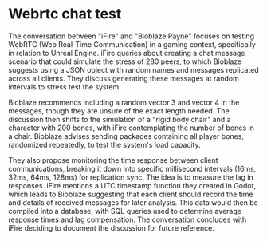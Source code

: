 # Webrtc chat test

The conversation between "iFire" and "Bioblaze Payne" focuses on testing WebRTC (Web Real-Time Communication) in a gaming context, specifically in relation to Unreal Engine. iFire queries about creating a chat message scenario that could simulate the stress of 280 peers, to which Bioblaze suggests using a JSON object with random names and messages replicated across all clients. They discuss generating these messages at random intervals to stress test the system.

Bioblaze recommends including a random vector 3 and vector 4 in the messages, though they are unsure of the exact length needed. The discussion then shifts to the simulation of a "rigid body chair" and a character with 200 bones, with iFire contemplating the number of bones in a chair. Bioblaze advises sending packages containing all player bones, randomized repeatedly, to test the system's load capacity.

They also propose monitoring the time response between client communications, breaking it down into specific millisecond intervals (16ms, 32ms, 64ms, 128ms) for replication sync. The idea is to measure the lag in responses. iFire mentions a UTC timestamp function they created in Godot, which leads to Bioblaze suggesting that each client should record the time and details of received messages for later analysis. This data would then be compiled into a database, with SQL queries used to determine average response times and lag compensation. The conversation concludes with iFire deciding to document the discussion for future reference.